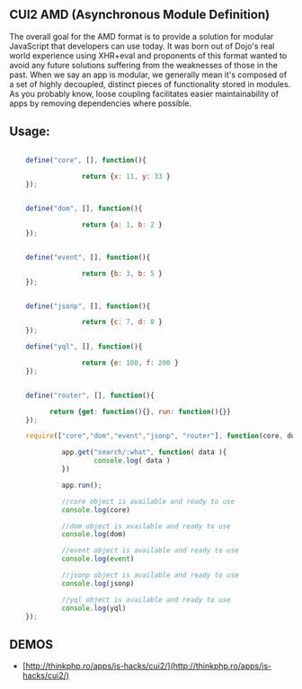 CUI2 AMD (Asynchronous Module Definition)
-----------------------------------------

The overall goal for the AMD format is to provide a solution for modular JavaScript that developers can use today. It was born
out of Dojo's real world experience using XHR+eval and proponents of this format wanted to avoid any future solutions suffering
from the weaknesses of those in the past. When we say an app is modular, we generally mean it's composed of a set of highly decoupled,
distinct pieces of functionality stored in modules. As you probably know, loose coupling facilitates easier maintainability of apps
by removing dependencies where possible.


Usage:
------

```js

    define("core", [], function(){

                  return {x: 11, y: 33 }
    });


    define("dom", [], function(){

                  return {a: 1, b: 2 }
    });


    define("event", [], function(){

                  return {b: 3, b: 5 }
    });


    define("jsonp", [], function(){

                  return {c: 7, d: 8 }
    });

    define("yql", [], function(){

                  return {e: 100, f: 200 }
    });


    define("router", [], function(){

          return {get: function(){}, run: function(){}} 
    });

    require(["core","dom","event","jsonp", "router"], function(core, dom, event, jsonp, yql, app){

             app.get("search/:what", function( data ){
                     console.log( data )
             })

             app.run();

             //core object is available and ready to use
             console.log(core)

             //dom object is available and ready to use
             console.log(dom)

             //event object is available and ready to use
             console.log(event)

             //jsonp object is available and ready to use
             console.log(jsonp)

             //yql object is available and ready to use
             console.log(yql)
    });

```

DEMOS
-----

   * [http://thinkphp.ro/apps/js-hacks/cui2/](http://thinkphp.ro/apps/js-hacks/cui2/)
